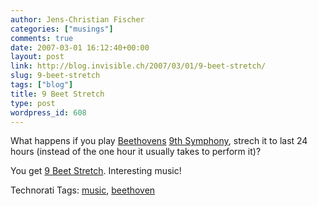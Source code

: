 ```yaml
---
author: Jens-Christian Fischer
categories: ["musings"]
comments: true
date: 2007-03-01 16:12:40+00:00
layout: post
link: http://blog.invisible.ch/2007/03/01/9-beet-stretch/
slug: 9-beet-stretch
tags: ["blog"]
title: 9 Beet Stretch
type: post
wordpress_id: 608
---
```


What happens if you play [Beethovens][2] [9th Symphony][3], strech it to last 24 hours (instead of the one hour it usually takes to perform it)?

You get [9 Beet Stretch][1]. Interesting music!



[1]: http://www.park.nl/park_cms/public/index.php?thisarticle=118
[2]: http://en.wikipedia.org/wiki/Beethoven
[3]: http://en.wikipedia.org/wiki/Symphony_No._9_(Beethoven)


Technorati Tags: [music](http://www.technorati.com/tag/music), [beethoven](http://www.technorati.com/tag/beethoven)
